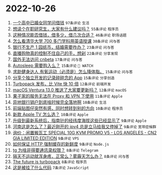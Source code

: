 # 2022-10-26

1. [一个高中已婚女同学问借钱](https://www.v2ex.com/t/889894) `97条评论` `生活`
1. [想读个在职研究生，大家有什么建议吗？](https://www.v2ex.com/t/889883) `55条评论` `程序员`
1. [这种情况能否借钱，借多少，借几次合适？](https://www.v2ex.com/t/889908) `46条评论` `职场话题`
1. [怎么看清华大学 700 多门学科用英语授课](https://www.v2ex.com/t/889972) `30条评论` `问与答`
1. [银行不生产 1 园纸币，结婚需要咋办？](https://www.v2ex.com/t/889981) `23条评论` `问与答`
1. [直播购物真的控制不住自己的手，想剁](https://www.v2ex.com/t/889955) `22条评论` `分享发现`
1. [国外无法访问 cnbeta](https://www.v2ex.com/t/889946) `17条评论` `问与答`
1. [Autosleep 需要购入么？](https://www.v2ex.com/t/889958) `15条评论` ` WATCH`
1. [求助健身达人,有氧运动（必须是）怎么降体脂。](https://www.v2ex.com/t/889925) `15条评论` `问与答`
1. [分享个独立开发的记录碎碎念的 App](https://www.v2ex.com/t/889874) `15条评论` `分享创造`
1. [Turbopack 发布，比 Vite 快 10 倍](https://www.v2ex.com/t/889948) `12条评论` `前端开发`
1. [macOS Ventura 13.0 推送了大家要更新吗？](https://www.v2ex.com/t/889943) `12条评论` `macOS`
1. [果子家的服务无法在 Proxy 和 VPN 下使用](https://www.v2ex.com/t/889942) `11条评论` `Apple`
1. [异地银行销户到底啥时候完全落地啊](https://www.v2ex.com/t/889966) `10条评论` `生活`
1. [前端贴图仔突然有感，同时想转到别的方向](https://www.v2ex.com/t/889961) `10条评论` `程序员`
1. [新款 Apple TV 怎么选？](https://www.v2ex.com/t/889952) `10条评论` `Apple`
1. [升级到最新系统后，指南针的经纬度海拔这些已经显示了](https://www.v2ex.com/t/889978) `9条评论` `Apple`
1. [河南这是怎么了？最近刚开的 ipv4 总是立马给我又停掉了](https://www.v2ex.com/t/889944) `9条评论` `宽带症候群`
1. [询价：闲置搬瓦工 SPECIAL 10G KVM PROMO V5 - LOS ANGELES - CN2 GIA LIMITED EDITION](https://www.v2ex.com/t/889940) `9条评论` `VPS`
1. [如何保证 HTTP 强制缓存的新鲜度](https://www.v2ex.com/t/889921) `9条评论` `Node.js`
1. [tg 为啥非得要通讯录权限？](https://www.v2ex.com/t/889988) `8条评论` `Telegram`
1. [隔天不运动就浑身疼，正常么？雾霾天怎么办？](https://www.v2ex.com/t/889969) `8条评论` `问与答`
1. [The future is turbopack](https://www.v2ex.com/t/889872) `8条评论` `程序员`
1. [这是被挂了什么代码](https://www.v2ex.com/t/889977) `7条评论` `JavaScript`
